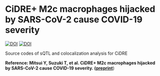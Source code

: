 # CiDRE+ M2c macrophages hijacked by SARS-CoV-2 cause COVID-19 severity
[![DOI](https://zenodo.org/badge/655743884.svg)](https://zenodo.org/badge/latestdoi/655743884)
[![DOI](https://zenodo.org/badge/DOI/10.5281/zenodo.7945145.svg)](https://doi.org/10.5281/zenodo.7945145)

Source codes of sQTL and colocalization analysis for CiDRE

**Reference: Mitsui Y, Suzuki T, et al. CiDRE+ M2c macrophages hijacked by SARS-CoV-2 cause COVID-19 severity. ([preprint](https://www.biorxiv.org/content/10.1101/2022.09.30.510331v1)**)